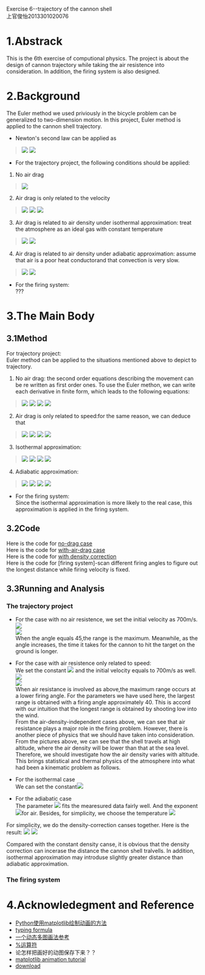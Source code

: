 Exercise 6--trajectory of the cannon shell  
上官俊怡2013301020076
# 1.Abstrack  
This is the 6th exercise of computional physics. The project is about the design of cannon trajectory while taking the air resistence into consideration. In addition, the firing system is also designed.  
# 2.Background
The Euler method we used priviously in the bicycle problem can be generalized to two-dimension motion. In this project, Euler method is applied to the cannon shell trajectory.
- Newton's second law can be applied as   
> <img src="http://chart.googleapis.com/chart?cht=tx&chl=%5Cfrac%7Bd%5E%7B2%7Dx%7D%7Bdt_%7B2%7D%7D%3Da_%7Bx%7D%3D%5Cfrac%7BF_%7Bx%7D%7D%7Bm%7D%3D%5Cfrac%7BF_%7Bdrag%2Cx%7D%7D%7Bm%7D" style="border:none;" />  
> <img src="http://chart.googleapis.com/chart?cht=tx&chl=%5Cfrac%7Bd%5E%7B2%7Dy%7D%7Bdt_%7B2%7D%7D%3Da_%7By%7D%3D%5Cfrac%7BF_%7By%7D%7D%7Bm%7D%3D-g%2B%5Cfrac%7BF_%7Bdrag%2Cy%7D%7D%7Bm%7D" style="border:none;" />  

- For the trajectory project, the following conditions should be  applied:   

1. No air drag    
> <img src="http://chart.googleapis.com/chart?cht=tx&chl=F_%7Bdrag%2Cx%7D%3DF_%7Bdrag%2Cy%7D%3D0" style="border:none;" />  

2. Air drag is only related to the velocity     
> <img src="http://chart.googleapis.com/chart?cht=tx&chl=%5Cfrac%7BF_%7Bdrag%7D%7D%7Bm%7D%3D-Bv%5E%7B2%7D" style="border:none;" />  
> <img src="http://chart.googleapis.com/chart?cht=tx&chl=F_%7Bdrag%2Cx%7D%3D-mBvv_%7Bx%7D" style="border:none;" />  
> <img src="http://chart.googleapis.com/chart?cht=tx&chl=F_%7Bdrag%2Cy%7D%3D-mBvv_%7By%7D" style="border:none;" />  

3. Air drag is related to air density under isothermal approximation: treat the atmosphere as an ideal gas with constant temperature  
> <img src="http://chart.googleapis.com/chart?cht=tx&chl=F_%7Bdrag%7D%3D-%5Cfrac%7B%5Crho%20%7D%7B%5Crho%20_%7B0%7D%7DmBv%5E%7B2%7D" style="border:none;" />  
> <img src="http://chart.googleapis.com/chart?cht=tx&chl=%5Crho%20%3D%5Crho_%7B0%7De%5E%7B-mgy%2Fk_%7BB%7DT%7D%3D%20%5Crho_%7B0%7De%5E%7B-y%2Fy_%7B0%7D%7D" style="border:none;" />  

4. Air drag is related to air density under adiabatic approximation: assume that air is a poor heat conductorand that convection is very slow.  
> <img src="http://chart.googleapis.com/chart?cht=tx&chl=F_%7Bdrag%7D%3D-%5Cfrac%7B%5Crho%20%7D%7B%5Crho%20_%7B0%7D%7DmBv%5E%7B2%7D" style="border:none;" />  
> <img src="http://chart.googleapis.com/chart?cht=tx&chl=%5Crho%20%3D%5Crho_%7B0%7D(1-%5Cfrac%7Bay%7D%7BT_%7B0%7D%7D)%5E%7B%5Calpha%20%7D" style="border:none;" />

- For the firing system:  
 ???      

# 3.The Main Body    
## 3.1Method  
For trajectory project:  
Euler method can be applied to the situations mentioned above to depict to trajectory.  

1. No air drag: the second order equations describing the movement can be re written as first order ones. To use the Euler methon, we can write each derivative in finite form, which leads to the following equations:  
> <img src="http://chart.googleapis.com/chart?cht=tx&chl=x_%7Bi%2B1%7D%3Dx_%7Bi%7D%2Bv_%7Bx%2Ci%7D%5CDelta%20t" style="border:none;" />  
> <img src="http://chart.googleapis.com/chart?cht=tx&chl=v_%7Bx%2Ci%2B1%7D%3Dv_%7Bx%2Ci%7D" style="border:none;" />  
> <img src="http://chart.googleapis.com/chart?cht=tx&chl=y_%7Bi%2B1%7D%3Dy_%7Bi%7D%2Bv_%7By%2Ci%7D%5CDelta%20t" style="border:none;" />  
> <img src="http://chart.googleapis.com/chart?cht=tx&chl=v_%7By%2Ci%2B1%7D%3Dv_%7By%2Ci%7D-g%5CDelta%20t" style="border:none;" />  

2. Air drag is only related to speed:for the same reason, we can deduce that  
> <img src="http://chart.googleapis.com/chart?cht=tx&chl=x_%7Bi%2B1%7D%3Dx_%7Bi%7D%2Bv_%7Bx%2Ci%7D%5CDelta%20t" style="border:none;" />  
> <img src="http://chart.googleapis.com/chart?cht=tx&chl=v_%7Bx%2Ci%2B1%7D%3Dv_%7Bx%2Ci%7D-Bvv_%7Bx%2Ci%7D%5CDelta%20t" style="border:none;" />  
> <img src="http://chart.googleapis.com/chart?cht=tx&chl=y_%7Bi%2B1%7D%3Dy_%7Bi%7D%2Bv_%7By%2Ci%7D%5CDelta%20t" style="border:none;" />  
> <img src="http://chart.googleapis.com/chart?cht=tx&chl=v_%7By%2Ci%2B1%7D%3Dv_%7By%2Ci%7D-g%5CDelta%20t-Bvv_%7By%2Ci%7D%5CDelta%20t" style="border:none;" />  

3. Isothermal approximation:  
> <img src="http://chart.googleapis.com/chart?cht=tx&chl=x_%7Bi%2B1%7D%3Dx_%7Bi%7D%2Bv_%7Bx%2Ci%7D%5CDelta%20t" style="border:none;" />  
> <img src="http://chart.googleapis.com/chart?cht=tx&chl=v_%7Bx%2Ci%2B1%7D%3Dv_%7Bx%2Ci%7D-Be%5E%7B-y_%7Bi%7D%2Fy_%7B0%7D%7Dvv_%7Bx%2Ci%7D%5CDelta%20t" style="border:none;" />  
> <img src="http://chart.googleapis.com/chart?cht=tx&chl=y_%7Bi%2B1%7D%3Dy_%7Bi%7D%2Bv_%7By%2Ci%7D%5CDelta%20t" style="border:none;" />  
> <img src="http://chart.googleapis.com/chart?cht=tx&chl=v_%7By%2Ci%2B1%7D%3Dv_%7By%2Ci%7D-g%5CDelta%20t-Be%5E%7B-y_%7Bi%7D%2Fy_%7B0%7D%7Dvv_%7By%2Ci%7D%5CDelta%20t" style="border:none;" />  

4. Adiabatic approximation:  
> <img src="http://chart.googleapis.com/chart?cht=tx&chl=x_%7Bi%2B1%7D%3Dx_%7Bi%7D%2Bv_%7Bx%2Ci%7D%5CDelta%20t" style="border:none;" />  
> <img src="http://chart.googleapis.com/chart?cht=tx&chl=v_%7Bx%2Ci%2B1%7D%3Dv_%7Bx%2Ci%7D-B(1-%5Cfrac%7Bay_%7Bi%7D%7D%7BT_%7B0%7D%7D)%5E%7B%5Calpha%20%7Dvv_%7Bx%2Ci%7D%5CDelta%20t" style="border:none;" />  
> <img src="http://chart.googleapis.com/chart?cht=tx&chl=y_%7Bi%2B1%7D%3Dy_%7Bi%7D%2Bv_%7By%2Ci%7D%5CDelta%20t" style="border:none;" />  
> <img src="http://chart.googleapis.com/chart?cht=tx&chl=v_%7By%2Ci%2B1%7D%3Dv_%7By%2Ci%7D-g%5CDelta%20t-B(1-%5Cfrac%7Bay_%7Bi%7D%7D%7BT_%7B0%7D%7D)%5E%7B%5Calpha%20%7Dvv_%7By%2Ci%7D%5CDelta%20t" style="border:none;" />  

- For the firing system:  
Since the isothermal approximation is more likely to the real case, this approximation is applied in the firing system.  

## 3.2Code  
Here is the code for [no-drag case](https://github.com/JunyiShangguan/computationalphysics_N2013301020076/blob/master/ex6_ch2.9/trajectory1.py)  
Here is the code for [with-air-drag case](https://github.com/JunyiShangguan/computationalphysics_N2013301020076/blob/master/ex6_ch2.9/trajectory2.py)  
Here is the code for [with density correction](https://github.com/JunyiShangguan/computationalphysics_N2013301020076/blob/master/ex6_ch2.9/trajectory3_density.py)  
Here is the code for [firing system]-scan different firing angles to figure out the longest distance while firing velocity is fixed. 
## 3.3Running and Analysis  
### The trajectory project  
- For the case with no air resistence, we set the initial velocity as 700m/s.
![](https://github.com/JunyiShangguan/computationalphysics_N2013301020076/blob/master/ex6_ch2.9/no_drag.png)  
![](https://github.com/JunyiShangguan/computationalphysics_N2013301020076/blob/master/ex6_ch2.9/table1-nodrag.PNG)  
When the angle equals 45,the range is the maximum. Meanwhile, as the angle increases, the time it takes for the cannon to hit the target on the ground is longer.

- For the case with air resistence only related to speed:  
We set the constant <img src="http://chart.googleapis.com/chart?cht=tx&chl=B%3D4%5Ctimes%2010%5E%7B-5%7D%2Fm" style="border:none;" /> and the initial velocity equals to 700m/s as well.  
![](https://github.com/JunyiShangguan/computationalphysics_N2013301020076/blob/master/ex6_ch2.9/withdrag.png)  
![](https://github.com/JunyiShangguan/computationalphysics_N2013301020076/blob/master/ex6_ch2.9/table2-airdrag.PNG)  
When air resistance is involved as above,the maximum range occurs at a lower firing angle. For the parameters we have used here, the largest range is obtained with a firing angle approximately 40. This is accord with our intuition that the longest range is obtained by shooting low into the wind.  
From the air-density-independent cases above, we can see that air resistance plays a major role in the firing problem. However, there is another piece of physics that we should have taken into consideration. From the pictures above, we can see that the shell travels at high altitude, where the air density will be lower than that at the sea level. Therefore, we should investigate how the air density varies with altitude. This brings statistical and thermal physics of the atmosphere into what had been a kinematic problem as follows.  
- For the isothermal case  
We can set the constant<img src="http://chart.googleapis.com/chart?cht=tx&chl=y_%7B0%7D%3Dk_%7BB%7DT%2Fmg%5Capprox%201.0%5Ctimes%2010%5E%7B4%7Dm" style="border:none;" />  

- For the adiabatic case   
The parameter <img src="http://chart.googleapis.com/chart?cht=tx&chl=a%5Capprox%206.5%5Ctimes%2010%5E%7B-3%7DK%2Fm" style="border:none;" /> fits the mearesured data fairly well. And the exponent <img src="http://chart.googleapis.com/chart?cht=tx&chl=%5Calpha%20%5Capprox%202.5" style="border:none;" />for air. Besides, for simplicity, we choose the temperature <img src="http://chart.googleapis.com/chart?cht=tx&chl=T_%7B0%7D%3D300K" style="border:none;" />

For simplicity, we do the density-correction canses together. Here is the result:
![](https://github.com/JunyiShangguan/computationalphysics_N2013301020076/blob/master/ex6_ch2.9/density_correct.png)
![](https://github.com/JunyiShangguan/computationalphysics_N2013301020076/blob/master/ex6_ch2.9/table3-DensityCorrection.PNG)

Compared with the constant density canse, it is obvious that the density correction can incerase the distance the cannon shell tralvells. In addition, isothermal approximation may introduse slightly greater distance than adiabatic approximation.

### The firing system  
 
# 4.Acknowledegment and Reference  
- [Python使用matplotlib绘制动画的方法](http://www.jb51.net/article/66441.htm)
- [typing formula](http://www.ruanyifeng.com/webapp/formula.html)
- [一个动态多图画法参考](http://www.tuicool.com/articles/iMN7veq)
- [%运算符](http://developer.51cto.com/art/201003/189039.htm)
- 论怎样把画好的动图保存下来？？
- [matplotlib animation tutorial](http://jakevdp.github.io/blog/2012/08/18/matplotlib-animation-tutorial/)
- [download](http://deidara.blog.51cto.com/400447/88965/)
